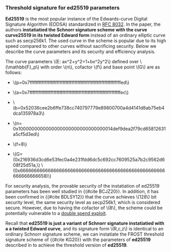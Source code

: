 
### Threshold signature for ed25519 parameters

 **Ed25519** is the most popular instance of the Edwards-curve Digital Signature Algorithm (EDDSA) standardized in [RFC 8032](https://datatracker.ietf.org/doc/html/rfc8032).  In the paper, the  authors **instatiatied the Schnorr signature scheme with the curve curve25519 in its twisted Edward form** instead of an ordinary elliptic curve such as secp256k1. The used curve in the scheme is popular due to its high speed compared to other curves without sacrificing security. Below we describe the curve parameters and its security and efficiency analysis.

The curve parameters \\(E: ax^2+y^2=1+bx^2y^2\\) defined over \\(\mathbb{F}_p\\) with order \\(n\\), cofactor \\(f\\) and base point \\(G\\) are as follows:

 - \\(p=0x7fffffffffffffffffffffffffffffffffffffffffffffffffffffffffffffed\\)

 - \\(a=0x7fffffffffffffffffffffffffffffffffffffffffffffffffffffffffffffec\\)

 - \\(b=0x52036cee2b6ffe738cc740797779e89800700a4d4141d8ab75eb4dca135978a3\\)

 - \\(n=	0x1000000000000000000000000000000014def9dea2f79cd65812631a5cf5d3ed\\)

 -  \\(f=8\\)

 - \\(G=(0x216936d3cd6e53fec0a4e231fdd6dc5c692cc7609525a7b2c9562d608f25d51a,\\)
 \\(0x6666666666666666666666666666666666666666666666666666666666666658)\\)
 
 For security analysis, the provable security of the instatiation of ed25519 parameters has been well studied in {{#cite BCJZ20}}. In addition, it has been confirmed in {{#cite BDLSY12}} that the curve achieves \\(128\\) bit security level, the same security level as secp256k1, which is considered secure. However, due to having the cofactor of \\(8\\), the scheme could be potentially vulnerable to a [double spend exploit](./https://www.getmonero.org/2017/05/17/disclosure-of-a-major-bug-in-cryptonote-based-currencies.html).
 
Recall that **ed25519 is just a variant of Schnorr signature instatiatied with a a twisted Edward curve**, and its signature form \\(R,c,z\\) is identical to an ordinary Schnorr signature scheme, we can instatiate the FROST threshold signature scheme of {{#cite KG20}} with the parameters of **ed25519** described in  to achieve the threshold version of **ed25519**.